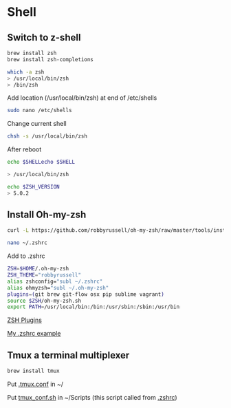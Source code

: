 # Shell


## Switch to z-shell

```bash
brew install zsh
brew install zsh-completions
```

```bash
which -a zsh
> /usr/local/bin/zsh
> /bin/zsh
```

Add location (/usr/local/bin/zsh) at end of /etc/shells
```bash
sudo nano /etc/shells
```

Change current shell
```bash
chsh -s /usr/local/bin/zsh
```

After reboot
```bash
echo $SHELLecho $SHELL

> /usr/local/bin/zsh
```

```bash
echo $ZSH_VERSION
> 5.0.2
```


## Install Oh-my-zsh

```bash
curl -L https://github.com/robbyrussell/oh-my-zsh/raw/master/tools/install.sh | sh
```

```bash
nano ~/.zshrc
```

Add to .zshrc

```bash
ZSH=$HOME/.oh-my-zsh
ZSH_THEME="robbyrussell"
alias zshconfig="subl ~/.zshrc"
alias ohmyzsh="subl ~/.oh-my-zsh"
plugins=(git brew git-flow osx pip sublime vagrant)
source $ZSH/oh-my-zsh.sh
export PATH=/usr/local/bin:/bin:/usr/sbin:/sbin:/usr/bin
```
[ZSH Plugins](https://github.com/robbyrussell/oh-my-zsh/wiki/Plugins)

[My .zshrc example](./shell/.zshrc)


## Tmux a terminal multiplexer

```bash
brew install tmux
```


Put [.tmux.conf](./shell/.tmux.conf)   in ~/


Put [tmux_conf.sh](./shell/tmux_conf.sh) in ~/Scripts (this script called from [.zshrc](./shell/.zshrc))



